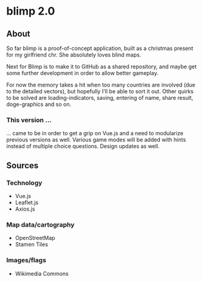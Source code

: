 blimp 2.0
=====

About
-----
So far blimp is a proof-of-concept application, built as a christmas present for my girlfriend chr. She absolutely loves blind maps. 

Next for Blimp is to make it to GitHub as a shared repository, and maybe get some further development in order to allow better gameplay.

For now the memory takes a hit when too many countries are involved (due to the detailed vectors), but hopefully I'll be able to sort it out. Other quirks to be solved are loading-indicators, saving, entering of name, share result, doge-graphics and so on.

### This version ...
... came to be in order to get a grip on Vue.js and a need to modularize previous versions as well. Various game modes will be added with hints instead of multiple choice questions. Design updates as well. 

Sources
------
### Technology
- Vue.js
- Leaflet.js
- Axios.js


### Map data/cartography
- OpenStreetMap
- Stamen Tiles


### Images/flags
- Wikimedia Commons





